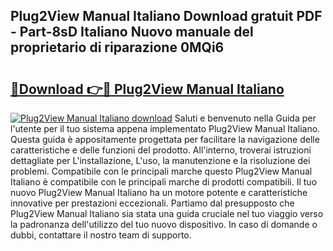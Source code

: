 ## Plug2View Manual Italiano Download gratuit PDF - Part-8sD Italiano Nuovo manuale del proprietario di riparazione 0MQi6

# <h2><a href="http://dfeon96.blite.top/?on=Plug2View+Manual+Italiano">🔗Download 👉🔴 Plug2View Manual Italiano</a></h2>

[![Plug2View Manual Italiano download](https://i.imgur.com/lujVjoI.png)](http://dfeon96.blite.top/?on=Plug2View+Manual+Italiano)
Saluti e benvenuto nella Guida per l'utente per il tuo sistema appena implementato Plug2View Manual Italiano. Questa guida è appositamente progettata per facilitare la navigazione delle caratteristiche e delle funzioni del prodotto. All'interno, troverai istruzioni dettagliate per L'installazione, L'uso, la manutenzione e la risoluzione dei problemi. Compatibile con le principali marche questo Plug2View Manual Italiano è compatibile con le principali marche di prodotti compatibili. Il tuo nuovo Plug2View Manual Italiano ha un motore potente e caratteristiche innovative per prestazioni eccezionali. Partiamo dal presupposto che Plug2View Manual Italiano sia stata una guida cruciale nel tuo viaggio verso la padronanza dell'utilizzo del tuo nuovo dispositivo. In caso di domande o dubbi, contattare il nostro team di supporto.
